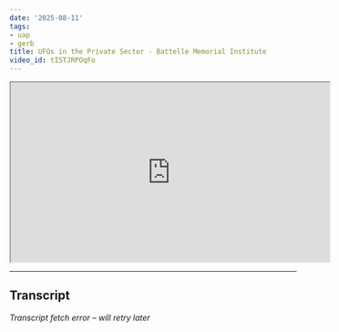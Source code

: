 ```yaml
---
date: '2025-08-11'
tags:
- uap
- gerb
title: UFOs in the Private Sector - Battelle Memorial Institute
video_id: tISTJRPOqFo
---
```


<iframe width="560" height="315" src="https://www.youtube.com/embed/tISTJRPOqFo" allowfullscreen></iframe>

---

## Transcript
*Transcript fetch error – will retry later*
